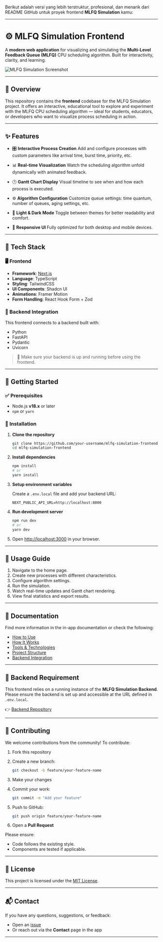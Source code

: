 Berikut adalah versi yang lebih terstruktur, profesional, dan menarik dari README GitHub untuk proyek frontend **MLFQ Simulation** kamu:

---

# ⚙️ MLFQ Simulation Frontend

A **modern web application** for visualizing and simulating the **Multi-Level Feedback Queue (MLFQ)** CPU scheduling algorithm. Built for interactivity, clarity, and learning.

![MLFQ Simulation Screenshot](h)

---

## 📌 Overview

This repository contains the **frontend** codebase for the MLFQ Simulation project. It offers an interactive, educational tool to explore and experiment with the MLFQ CPU scheduling algorithm — ideal for students, educators, or developers who want to visualize process scheduling in action.

---

## ✨ Features

* 🎛️ **Interactive Process Creation**
  Add and configure processes with custom parameters like arrival time, burst time, priority, etc.

* 📊 **Real-time Visualization**
  Watch the scheduling algorithm unfold dynamically with animated feedback.

* 🕒 **Gantt Chart Display**
  Visual timeline to see when and how each process is executed.

* ⚙️ **Algorithm Configuration**
  Customize queue settings: time quantum, number of queues, aging settings, etc.

* 🌙 **Light & Dark Mode**
  Toggle between themes for better readability and comfort.

* 📱 **Responsive UI**
  Fully optimized for both desktop and mobile devices.

---

## 🧰 Tech Stack

### 🖥️ Frontend

* **Framework**: [Next.js](https://nextjs.org/)
* **Language**: TypeScript
* **Styling**: TailwindCSS
* **UI Components**: Shadcn UI
* **Animations**: Framer Motion
* **Form Handling**: React Hook Form + Zod

### 🔗 Backend Integration

This frontend connects to a backend built with:

* Python
* FastAPI
* Pydantic
* Uvicorn

> 🔗 Make sure your backend is up and running before using the frontend.

---

## 🚀 Getting Started

### ✅ Prerequisites

* Node.js **v18.x** or later
* `npm` or `yarn`

### 🔧 Installation

1. **Clone the repository**

   ```bash
   git clone https://github.com/your-username/mlfq-simulation-frontend.git
   cd mlfq-simulation-frontend
   ```

2. **Install dependencies**

   ```bash
   npm install
   # or
   yarn install
   ```

3. **Setup environment variables**

   Create a `.env.local` file and add your backend URL:

   ```env
   NEXT_PUBLIC_API_URL=http://localhost:8000
   ```

4. **Run development server**

   ```bash
   npm run dev
   # or
   yarn dev
   ```

5. Open [http://localhost:3000](http://localhost:3000) in your browser.

---

## 🧪 Usage Guide

1. Navigate to the home page.
2. Create new processes with different characteristics.
3. Configure algorithm settings.
4. Run the simulation.
5. Watch real-time updates and Gantt chart rendering.
6. View final statistics and export results.

---

## 📖 Documentation

Find more information in the in-app documentation or check the following:

* [How to Use](#)
* [How It Works](#)
* [Tools & Technologies](#)
* [Project Structure](#)
* [Backend Integration](#)

---

## 🔌 Backend Requirement

This frontend relies on a running instance of the **MLFQ Simulation Backend**.
Please ensure the backend is set up and accessible at the URL defined in `.env.local`.

👉 [Backend Repository](#)

---

## 🤝 Contributing

We welcome contributions from the community! To contribute:

1. Fork this repository
2. Create a new branch:

   ```bash
   git checkout -b feature/your-feature-name
   ```
3. Make your changes
4. Commit your work:

   ```bash
   git commit -m "Add your feature"
   ```
5. Push to GitHub:

   ```bash
   git push origin feature/your-feature-name
   ```
6. Open a **Pull Request**

Please ensure:

* Code follows the existing style.
* Components are tested if applicable.

---

## 📄 License

This project is licensed under the [MIT License](./LICENSE).

---

## 📬 Contact

If you have any questions, suggestions, or feedback:

* Open an [issue](https://github.com/your-username/mlfq-simulation-frontend/issues)
* Or reach out via the **Contact** page in the app

---

